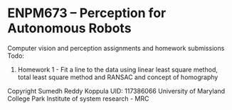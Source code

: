 # ENPM673 – Perception for Autonomous Robots
Computer vision and perception assignments and homework submissions
Todo:
1. Homework 1 - Fit a line to the data using linear least square method, total least square method
and RANSAC and concept of homography




Copyright
Sumedh Reddy Koppula
UID: 117386066
University of Maryland College Park
Institute of system research - MRC
